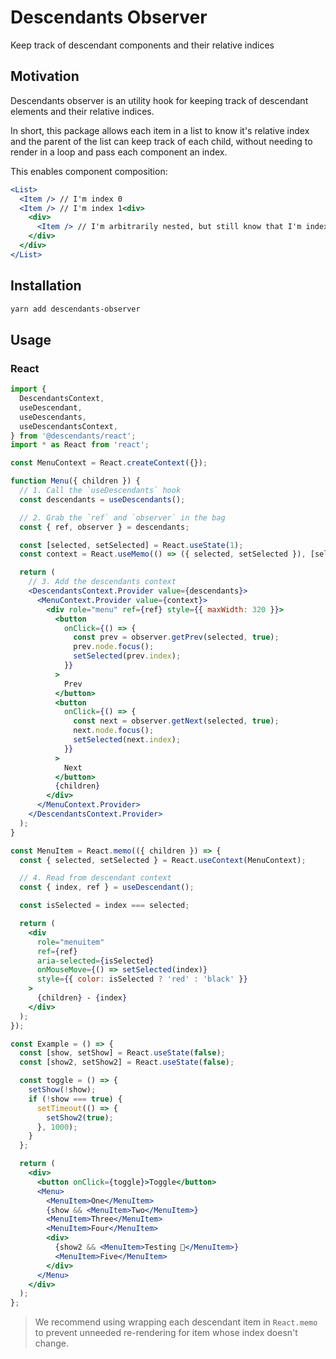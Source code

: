 # Descendants Observer

Keep track of descendant components and their relative indices

## Motivation

Descendants observer is an utility hook for keeping track of descendant elements and their relative indices.

In short, this package allows each item in a list to know it's relative index and the parent of the list can keep track of each child, without needing to render in a loop and pass each component an index.

This enables component composition:

```jsx
<List>
  <Item /> // I'm index 0
  <Item /> // I'm index 1<div>
    <div>
      <Item /> // I'm arbitrarily nested, but still know that I'm index 2
    </div>
  </div>
</List>
```

## Installation

```sh
yarn add descendants-observer
```

## Usage

### React

```jsx
import {
  DescendantsContext,
  useDescendant,
  useDescendants,
  useDescendantsContext,
} from '@descendants/react';
import * as React from 'react';

const MenuContext = React.createContext({});

function Menu({ children }) {
  // 1. Call the `useDescendants` hook
  const descendants = useDescendants();

  // 2. Grab the `ref` and `observer` in the bag
  const { ref, observer } = descendants;

  const [selected, setSelected] = React.useState(1);
  const context = React.useMemo(() => ({ selected, setSelected }), [selected]);

  return (
    // 3. Add the descendants context
    <DescendantsContext.Provider value={descendants}>
      <MenuContext.Provider value={context}>
        <div role="menu" ref={ref} style={{ maxWidth: 320 }}>
          <button
            onClick={() => {
              const prev = observer.getPrev(selected, true);
              prev.node.focus();
              setSelected(prev.index);
            }}
          >
            Prev
          </button>
          <button
            onClick={() => {
              const next = observer.getNext(selected, true);
              next.node.focus();
              setSelected(next.index);
            }}
          >
            Next
          </button>
          {children}
        </div>
      </MenuContext.Provider>
    </DescendantsContext.Provider>
  );
}

const MenuItem = React.memo(({ children }) => {
  const { selected, setSelected } = React.useContext(MenuContext);

  // 4. Read from descendant context
  const { index, ref } = useDescendant();

  const isSelected = index === selected;

  return (
    <div
      role="menuitem"
      ref={ref}
      aria-selected={isSelected}
      onMouseMove={() => setSelected(index)}
      style={{ color: isSelected ? 'red' : 'black' }}
    >
      {children} - {index}
    </div>
  );
});

const Example = () => {
  const [show, setShow] = React.useState(false);
  const [show2, setShow2] = React.useState(false);

  const toggle = () => {
    setShow(!show);
    if (!show === true) {
      setTimeout(() => {
        setShow2(true);
      }, 1000);
    }
  };

  return (
    <div>
      <button onClick={toggle}>Toggle</button>
      <Menu>
        <MenuItem>One</MenuItem>
        {show && <MenuItem>Two</MenuItem>}
        <MenuItem>Three</MenuItem>
        <MenuItem>Four</MenuItem>
        <div>
          {show2 && <MenuItem>Testing 🌟</MenuItem>}
          <MenuItem>Five</MenuItem>
        </div>
      </Menu>
    </div>
  );
};
```

> We recommend using wrapping each descendant item in `React.memo` to
> prevent unneeded re-rendering for item whose index doesn't change.
